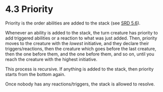 # 4.3 Priority

Priority is the order abilities are added to the stack (see [SRD 5.6][SRD56]).

Whenever an ability is added to the stack, the turn creature has priority to add triggered abilities or a reaction to what was just added. Then, priority moves to the creature with the *lowest* initiative, and they declare their triggers/reactions, then the creature which goes before the last creature, then the one before them, and the one before them, and so on, until you reach the creature with the highest initiative.

This process is recursive. If anything is added to the stack, then priority starts from the bottom again.

Once nobody has any reactions/triggers, the stack is allowed to resolve.

[SRD56]: ../5.X%20Abilities/5.6%20The%20Stack.md
